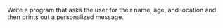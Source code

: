 Write a program that asks the user for their name, age, and location and then prints out a personalized message.
